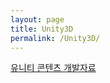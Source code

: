 ```yaml
---
layout: page
title: Unity3D
permalink: /Unity3D/
---
```

[유니티 콘텐츠 개발자료][유니티 콘텐츠 개발자료]




[유니티 콘텐츠 개발자료]: https://drive.google.com/open?id=1ffEK6HO_XXvWp-hxD-hfQ_5d4VXt153t
